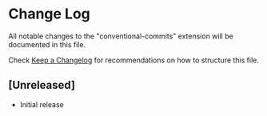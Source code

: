 # Change Log

All notable changes to the "conventional-commits" extension will be documented in this file.

Check [Keep a Changelog](http://keepachangelog.com/) for recommendations on how to structure this file.

## [Unreleased]

- Initial release